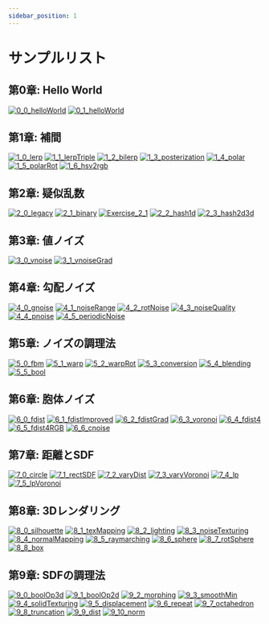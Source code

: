 ```yaml
---
sidebar_position: 1
---
```


# サンプルリスト
## 第0章: Hello World
[![0_0_helloWorld](./chapter0/0_0_helloWorld.png)](./chapter0/0_0_helloWorld.md) 
[![0_1_helloWorld](./chapter0/0_1_helloWorld.png)](./chapter0/0_1_helloWorld.md) 

## 第1章: 補間
[![1_0_lerp](./chapter1/1_0_lerp.png)](./chapter1/1_0_lerp.md) 
[![1_1_lerpTriple](./chapter1/1_1_lerpTriple.png)](./chapter1/1_1_lerpTriple.md) 
[![1_2_bilerp](./chapter1/1_2_bilerp.png)](./chapter1/1_2_bilerp.md) 
[![1_3_posterization](./chapter1/1_3_posterization.png)](./chapter1/1_3_posterization.md) 
[![1_4_polar](./chapter1/1_4_polar.png)](./chapter1/1_4_polar.md) 
[![1_5_polarRot](./chapter1/1_5_polarRot.png)](./chapter1/1_5_polarRot.md) 
[![1_6_hsv2rgb](./chapter1/1_6_hsv2rgb.png)](./chapter1/1_6_hsv2rgb.md) 

## 第2章: 疑似乱数
[![2_0_legacy](./chapter2/2_0_legacy.png)](./chapter2/2_0_legacy.md) 
[![2_1_binary](./chapter2/2_1_binary.png)](./chapter2/2_1_binary.md) 
[![Exercise_2_1](./chapter2/exercise_2_1.png)](./chapter2/exercise_2_1.md) 
[![2_2_hash1d](./chapter2/2_2_hash1d.png)](./chapter2/2_2_hash1d.md) 
[![2_3_hash2d3d](./chapter2/2_3_hash2d3d.png)](./chapter2/2_3_hash2d3d.md) 

## 第3章: 値ノイズ
[![3_0_vnoise](./chapter3/3_0_vnoise.png)](./chapter3/3_0_vnoise.md) 
[![3_1_vnoiseGrad](./chapter3/3_1_vnoiseGrad.png)](./chapter3/3_1_vnoiseGrad.md) 

## 第4章: 勾配ノイズ
[![4_0_gnoise](./chapter4/4_0_gnoise.png)](./chapter4/4_0_gnoise.md) 
[![4_1_noiseRange](./chapter4/4_1_noiseRange.png)](./chapter4/4_1_noiseRange.md) 
[![4_2_rotNoise](./chapter4/4_2_rotNoise.png)](./chapter4/4_2_rotNoise.md) 
[![4_3_noiseQuality](./chapter4/4_3_noiseQuality.png)](./chapter4/4_3_noiseQuality.md) 
[![4_4_pnoise](./chapter4/4_4_pnoise.png)](./chapter4/4_4_pnoise.md) 
[![4_5_periodicNoise](./chapter4/4_5_periodicNoise.png)](./chapter4/4_5_periodicNoise.md)

## 第5章: ノイズの調理法
[![5_0_fbm](./chapter5/5_0_fbm.png)](./chapter5/5_0_fbm.md) 
[![5_1_warp](./chapter5/5_1_warp.png)](./chapter5/5_1_warp.md) 
[![5_2_warpRot](./chapter5/5_2_warpRot.png)](./chapter5/5_2_warpRot.md) 
[![5_3_conversion](./chapter5/5_3_conversion.png)](./chapter5/5_3_conversion.md) 
[![5_4_blending](./chapter5/5_4_blending.png)](./chapter5/5_4_blending.md) 
[![5_5_bool](./chapter5/5_5_bool.png)](./chapter5/5_5_bool.md) 

## 第6章: 胞体ノイズ
[![6_0_fdist](./chapter6/6_0_fdist.png)](./chapter6/6_0_fdist.md) 
[![6_1_fdistImproved](./chapter6/6_1_fdistImproved.png)](./chapter6/6_1_fdistImproved.md) 
[![6_2_fdistGrad](./chapter6/6_2_fdistGrad.png)](./chapter6/6_2_fdistGrad.md) 
[![6_3_voronoi](./chapter6/6_3_voronoi.png)](./chapter6/6_3_voronoi.md) 
[![6_4_fdist4](./chapter6/6_4_fdist4.png)](./chapter6/6_4_fdist4.md) 
[![6_5_fdist4RGB](./chapter6/6_5_fdist4RGB.png)](./chapter6/6_5_fdist4RGB.md) 
[![6_6_cnoise](./chapter6/6_6_cnoise.png)](./chapter6/6_6_cnoise.md) 

## 第7章: 距離とSDF
[![7_0_circle](./chapter7/7_0_circle.png)](./chapter7/7_0_circle.md) 
[![7_1_rectSDF](./chapter7/7_1_rectSDF.png)](./chapter7/7_1_rectSDF.md) 
[![7_2_varyDist](./chapter7/7_2_varyDist.png)](./chapter7/7_2_varyDist.md) 
[![7_3_varyVoronoi](./chapter7/7_3_varyVoronoi.png)](./chapter7/7_3_varyVoronoi.md) 
[![7_4_lp](./chapter7/7_4_lp.png)](./chapter7/7_4_lp.md) 
[![7_5_lpVoronoi](./chapter7/7_5_lpVoronoi.png)](./chapter7/7_5_lpVoronoi.md) 

## 第8章: 3Dレンダリング
[![8_0_silhouette](./chapter8/8_0_silhouette.png)](./chapter8/8_0_silhouette.md) 
[![8_1_texMapping](./chapter8/8_1_texMapping.png)](./chapter8/8_1_texMapping.md) 
[![8_2_lighting](./chapter8/8_2_lighting.png)](./chapter8/8_2_lighting.md) 
[![8_3_noiseTexturing](./chapter8/8_3_noiseTexturing.png)](./chapter8/8_3_noiseTexturing.md) 
[![8_4_normalMapping](./chapter8/8_4_normalMapping.png)](./chapter8/8_4_normalMapping.md) 
[![8_5_raymarching](./chapter8/8_5_raymarching.png)](./chapter8/8_5_raymarching.md) 
[![8_6_sphere](./chapter8/8_6_sphere.png)](./chapter8/8_6_sphere.md) 
[![8_7_rotSphere](./chapter8/8_7_rotSphere.png)](./chapter8/8_7_rotSphere.md) 
[![8_8_box](./chapter8/8_8_box.png)](./chapter8/8_8_box.md) 

## 第9章: SDFの調理法
[![9_0_boolOp3d](./chapter9/9_0_boolOp3d.png)](./chapter9/9_0_boolOp3d.md) 
[![9_1_boolOp2d](./chapter9/9_1_boolOp2d.png)](./chapter9/9_1_boolOp2d.md) 
[![9_2_morphing](./chapter9/9_2_morphing.png)](./chapter9/9_2_morphing.md) 
[![9_3_smoothMin](./chapter9/9_3_smoothMin.png)](./chapter9/9_3_smoothMin.md) 
[![9_4_solidTexturing](./chapter9/9_4_solidTexturing.png)](./chapter9/9_4_solidTexturing.md) 
[![9_5_displacement](./chapter9/9_5_displacement.png)](./chapter9/9_5_displacement.md) 
[![9_6_repeat](./chapter9/9_6_repeat.png)](./chapter9/9_6_repeat.md) 
[![9_7_octahedron](./chapter9/9_7_octahedron.png)](./chapter9/9_7_octahedron.md) 
[![9_8_truncation](./chapter9/9_8_truncation.png)](./chapter9/9_8_truncation.md) 
[![9_9_dist](./chapter9/9_9_dist.png)](./chapter9/9_9_dist.md)
[![9_10_norm](./chapter9/9_10_norm.png)](./chapter9/9_10_norm.md) 
